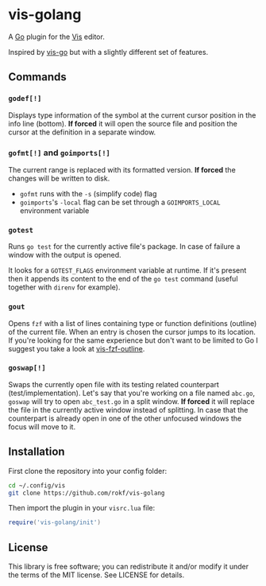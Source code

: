 # vis-golang

A [Go](https://golang.org/) plugin for the [Vis](https://github.com/martanne/vis) editor.

Inspired by [vis-go](https://gitlab.com/timoha/vis-go) but with a slightly different set of features.

## Commands

### `godef[!]`

Displays type information of the symbol at the current cursor position in the info line (bottom). **If forced** it will open the source file and position the cursor at the definition in a separate window.

### `gofmt[!]` and `goimports[!]`

The current range is replaced with its formatted version. **If forced** the changes will be written to disk.

- `gofmt` runs with the `-s` (simplify code) flag
- `goimports`'s `-local` flag can be set through a `GOIMPORTS_LOCAL` environment variable

### `gotest`

Runs `go test` for the currently active file's package. In case of failure a window with the output is opened.

It looks for a `GOTEST_FLAGS` environment variable at runtime. If it's present then it appends its content to the end of the `go test` command (useful together with `direnv` for example).

### `gout`

Opens `fzf` with a list of lines containing type or function definitions (outline) of the current file. When an entry is chosen the cursor jumps to its location. If you're looking for the same experience but don't want to be limited to Go I suggest you take a look at [vis-fzf-outline](https://github.com/rokf/vis-fzf-outline).

### `goswap[!]`

Swaps the currently open file with its testing related counterpart (test/implementation). Let's say that you're working on a file named `abc.go`, `goswap` will try to open `abc_test.go` in a split window. **If forced** it will replace the file in the currently active window instead of splitting. In case that the counterpart is already open in one of the other unfocused windows the focus will move to it.

## Installation

First clone the repository into your config folder:

```sh
cd ~/.config/vis
git clone https://github.com/rokf/vis-golang
```

Then import the plugin in your `visrc.lua` file:

```lua
require('vis-golang/init')
```

## License

This library is free software; you can redistribute it and/or modify it under the terms of the MIT license. See LICENSE for details.

